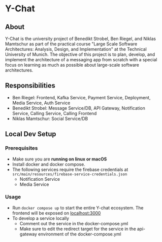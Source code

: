 # Y-Chat
## About
Y-Chat is the university project of Benedikt Strobel, Ben Riegel, and Niklas Mamtschur as part of the practical course "Large Scale Software Architectures: Analysis, Design, and Implementation" at the Technical University of Munich.
The objective of this project is to plan, develop, and implement the architecture of a messaging app from scratch with a special focus on learning as much as possible about large-scale software architectures.
## Responsibilities
- Ben Riegel: Frontend, Kafka Service, Payment Service, Deployment, Media Service, Auth Service
- Benedikt Strobel: Message Service/DB, API Gateway, Notification Service, Calling Service, Calling Frontend
- Niklas Mamtschur: Social Service/DB

## Local Dev Setup
### Prerequisites
- Make sure you are **running on linux or macOS**
- Install docker and docker compose.
- The following services require the firebase credentials at ```src/main/resources/firebase-service-credentials.json```
  - Notification Service
  - Media Service
### Usage
- Run ```docker compose up``` to start the entire Y-chat ecosystem. The frontend will be exposed on [localhost:3000](http://localhost:3000/)
- To develop a service locally
    - Comment out the service in the docker-compose.yml
    - Make sure to edit the redirect target for the service in the api-gateway environment of the docker-compose.yml
